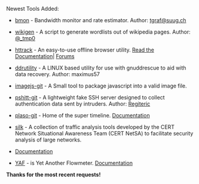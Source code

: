 Newest Tools Added:

* [bmon](https://github.com/tgraf/bmon) - Bandwidth monitor and rate estimator. Author: tgraf@suug.ch

* [wikigen](https://github.com/zombiesam/wikigen) - A script to generate wordlists out of wikipedia pages. Author: [@_tmp0](https://twitter.com/_tmp0)

* [httrack](http://www.httrack.com/) - An easy-to-use offline browser utility. [Read the Documentation](http://www.httrack.com/html/index.html)| [Forums](http://forum.httrack.com/)

* [ddrutility](http://sourceforge.net/projects/ddrutility/) - A LINUX based utility for use with gnuddrescue to aid with data recovery. Author: maximus57

* [imagejs-git](https://github.com/jklmnn/imagejs) - A Small tool to package javascript into a valid image file.

* [pshitt-git](https://github.com/regit/pshitt) - A lightweight fake SSH server designed to collect authentication data sent by intruders. Author: [Regiteric](https://twitter.com/Regiteric)

* [plaso-git](https://github.com/log2timeline/plaso) - Home of the super timeline. [Documentation](http://plaso.kiddaland.net/) 

* [silk](https://tools.netsa.cert.org/silk/) - A collection of traffic analysis tools developed by the CERT Network Situational Awareness Team (CERT NetSA) to facilitate security analysis of large networks.
 *  [Documentation](https://tools.netsa.cert.org/silk/docs.html)

* [YAF](https://tools.netsa.cert.org/yaf/index.html) - is Yet Another Flowmeter. [Documentation](https://tools.netsa.cert.org/yaf/docs.html) 

**Thanks for the most recent requests!**
